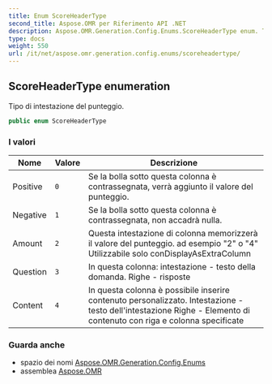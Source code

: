 ```yaml
---
title: Enum ScoreHeaderType
second_title: Aspose.OMR per Riferimento API .NET
description: Aspose.OMR.Generation.Config.Enums.ScoreHeaderType enum. Tipo di intestazione del punteggio.
type: docs
weight: 550
url: /it/net/aspose.omr.generation.config.enums/scoreheadertype/
---
```

## ScoreHeaderType enumeration

Tipo di intestazione del punteggio.

```csharp
public enum ScoreHeaderType
```

### I valori

| Nome | Valore | Descrizione |
| --- | --- | --- |
| Positive | `0` | Se la bolla sotto questa colonna è contrassegnata, verrà aggiunto il valore del punteggio. |
| Negative | `1` | Se la bolla sotto questa colonna è contrassegnata, non accadrà nulla. |
| Amount | `2` | Questa intestazione di colonna memorizzerà il valore del punteggio. ad esempio "2" o "4" Utilizzabile solo conDisplayAsExtraColumn |
| Question | `3` | In questa colonna: intestazione - testo della domanda. Righe - risposte |
| Content | `4` | In questa colonna è possibile inserire contenuto personalizzato. Intestazione - testo dell'intestazione Righe - Elemento di contenuto con riga e colonna specificate |

### Guarda anche

* spazio dei nomi [Aspose.OMR.Generation.Config.Enums](../../aspose.omr.generation.config.enums/)
* assemblea [Aspose.OMR](../../)


